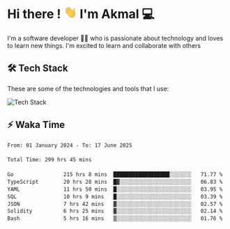 # Hi there ! <img src="https://github.com/ABSphreak/ABSphreak/blob/master/gifs/Hi.gif" width="30"> I'm Akmal  💻

I'm a software developer 👨‍💻 who is passionate about technology and loves to learn new things. I'm excited to learn and collaborate with others

## 🛠️ Tech Stack

These are some of the technologies and tools that I use:

![Tech Stack](https://skillicons.dev/icons?i=typescript,nodejs,javascript,express,nest,sequelize,go,rabbitmq,python,solidity,react,vue,next,nuxtjs,webpack,vite,tailwindcss,bootstrap,css,scss,html,vercel,firebase,heroku,netlify,docker,postgresql,mongodb,redis,mysql,graphql,git,github,gitlab,vscode,figma,postman,pytorch,tensorflow,bash)

## ⚡ Waka Time
<!--START_SECTION:waka-->

```txt
From: 01 January 2024 - To: 17 June 2025

Total Time: 299 hrs 45 mins

Go                215 hrs 8 mins  ██████████████████░░░░░░░   71.77 %
TypeScript        20 hrs 28 mins  █▓░░░░░░░░░░░░░░░░░░░░░░░   06.83 %
YAML              11 hrs 50 mins  █░░░░░░░░░░░░░░░░░░░░░░░░   03.95 %
SQL               10 hrs 9 mins   █░░░░░░░░░░░░░░░░░░░░░░░░   03.39 %
JSON              7 hrs 42 mins   ▓░░░░░░░░░░░░░░░░░░░░░░░░   02.57 %
Solidity          6 hrs 25 mins   ▓░░░░░░░░░░░░░░░░░░░░░░░░   02.14 %
Bash              5 hrs 16 mins   ▒░░░░░░░░░░░░░░░░░░░░░░░░   01.76 %
```

<!--END_SECTION:waka-->


